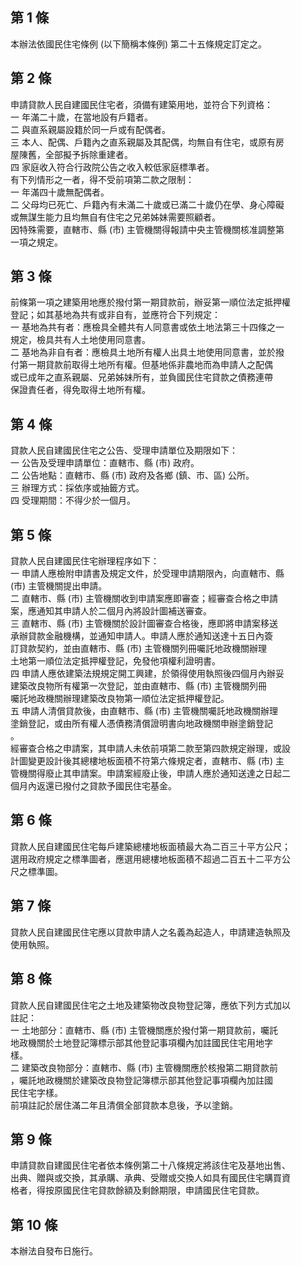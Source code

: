 第 1 條
-------
本辦法依國民住宅條例 (以下簡稱本條例) 第二十五條規定訂定之。

第 2 條
-------
申請貸款人民自建國民住宅者，須備有建築用地，並符合下列資格：  
一  年滿二十歲，在當地設有戶籍者。  
二  與直系親屬設籍於同一戶或有配偶者。  
三  本人、配偶、戶籍內之直系親屬及其配偶，均無自有住宅，或原有房  
    屋陳舊，全部擬予拆除重建者。  
四  家庭收入符合行政院公告之收入較低家庭標準者。  
有下列情形之一者，得不受前項第二款之限制：  
一  年滿四十歲無配偶者。  
二  父母均已死亡、戶籍內有未滿二十歲或已滿二十歲仍在學、身心障礙  
    或無謀生能力且均無自有住宅之兄弟姊妹需要照顧者。  
因特殊需要，直轄市、縣 (市) 主管機關得報請中央主管機關核准調整第  
一項之規定。

第 3 條
-------
前條第一項之建築用地應於撥付第一期貸款前，辦妥第一順位法定抵押權  
登記；如其基地為共有或非自有，並應符合下列規定：  
一  基地為共有者：應檢具全體共有人同意書或依土地法第三十四條之一  
    規定，檢具共有人土地使用同意書。  
二  基地為非自有者：應檢具土地所有權人出具土地使用同意書，並於撥  
    付第一期貸款前取得土地所有權。但基地係非農地而為申請人之配偶  
    或已成年之直系親屬、兄弟姊妹所有，並負國民住宅貸款之債務連帶  
    保證責任者，得免取得土地所有權。

第 4 條
-------
貸款人民自建國民住宅之公告、受理申請單位及期限如下：  
一  公告及受理申請單位：直轄市、縣 (市) 政府。  
二  公告地點：直轄市、縣 (市) 政府及各鄉 (鎮、市、區) 公所。  
三  辦理方式：採依序或抽籤方式。  
四  受理期間：不得少於一個月。

第 5 條
-------
貸款人民自建國民住宅辦理程序如下：  
一  申請人應檢附申請書及規定文件，於受理申請期限內，向直轄市、縣  
     (市) 主管機關提出申請。  
二  直轄市、縣 (市) 主管機關收到申請案應即審查；經審查合格之申請  
    案，應通知其申請人於二個月內將設計圖補送審查。  
三  直轄市、縣 (市) 主管機關於設計圖審查合格後，應即將申請案移送  
    承辦貸款金融機構，並通知申請人。申請人應於通知送達十五日內簽  
    訂貸款契約，並由直轄市、縣 (市) 主管機關列冊囑託地政機關辦理  
    土地第一順位法定抵押權登記，免發他項權利證明書。  
四  申請人應依建築法規規定開工興建，於領得使用執照後四個月內辦妥  
    建築改良物所有權第一次登記，並由直轄市、縣 (市) 主管機關列冊  
    囑託地政機關辦理建築改良物第一順位法定抵押權登記。  
五  申請人清償貸款後，由直轄市、縣 (市) 主管機關囑託地政機關辦理  
    塗銷登記，或由所有權人憑債務清償證明書向地政機關申辦塗銷登記  
    。  
經審查合格之申請案，其申請人未依前項第二款至第四款規定辦理，或設  
計圖變更設計後其總樓地板面積不符第六條規定者，直轄市、縣 (市) 主  
管機關得廢止其申請案。申請案經廢止後，申請人應於通知送達之日起二  
個月內返還已撥付之貸款予國民住宅基金。

第 6 條
-------
貸款人民自建國民住宅每戶建築總樓地板面積最大為二百三十平方公尺；  
選用政府規定之標準圖者，應選用總樓地板面積不超過二百五十二平方公  
尺之標準圖。

第 7 條
-------
貸款人民自建國民住宅應以貸款申請人之名義為起造人，申請建造執照及  
使用執照。

第 8 條
-------
貸款人民自建國民住宅之土地及建築物改良物登記簿，應依下列方式加以  
註記：  
一  土地部分：直轄市、縣 (市) 主管機關應於撥付第一期貸款前，囑託  
    地政機關於土地登記簿標示部其他登記事項欄內加註國民住宅用地字  
    樣。  
二  建築改良物部分：直轄市、縣 (市) 主管機關應於核撥第二期貸款前  
    ，囑託地政機關於建築改良物登記簿標示部其他登記事項欄內加註國  
    民住宅字樣。  
前項註記於居住滿二年且清償全部貸款本息後，予以塗銷。

第 9 條
-------
申請貸款自建國民住宅者依本條例第二十八條規定將該住宅及基地出售、  
出典、贈與或交換，其承購、承典、受贈或交換人如具有國民住宅購買資  
格者，得按原國民住宅貸款餘額及剩餘期限，申請國民住宅貸款。

第 10 條
--------
本辦法自發布日施行。

